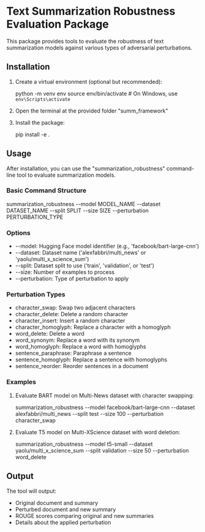 # Text Summarization Robustness Evaluation Package

This package provides tools to evaluate the robustness of text summarization models against various types of adversarial perturbations.

## Installation

1. Create a virtual environment (optional but recommended):

   python -m venv env
   source env/bin/activate  # On Windows, use `env\Scripts\activate`
   
2. Open the terminal at the provided folder "summ_framework"

3. Install the package:

   pip install -e .

## Usage

After installation, you can use the "summarization_robustness" command-line tool to evaluate summarization models.

### Basic Command Structure

summarization_robustness --model MODEL_NAME --dataset DATASET_NAME --split SPLIT --size SIZE --perturbation PERTURBATION_TYPE


### Options

- --model: Hugging Face model identifier (e.g., 'facebook/bart-large-cnn')
- --dataset: Dataset name ('alexfabbri/multi_news' or 'yaolu/multi_x_science_sum')
- --split: Dataset split to use ('train', 'validation', or 'test')
- --size: Number of examples to process
- --perturbation: Type of perturbation to apply

### Perturbation Types

- character_swap: Swap two adjacent characters
- character_delete: Delete a random character
- character_insert: Insert a random character
- character_homoglyph: Replace a character with a homoglyph
- word_delete: Delete a word
- word_synonym: Replace a word with its synonym
- word_homoglyph: Replace a word with homoglyphs
- sentence_paraphrase: Paraphrase a sentence
- sentence_homoglyph: Replace a sentence with homoglyphs
- sentence_reorder: Reorder sentences in a document

### Examples

1. Evaluate BART model on Multi-News dataset with character swapping:
   
   summarization_robustness --model facebook/bart-large-cnn --dataset alexfabbri/multi_news --split test --size 100 --perturbation character_swap
   
2. Evaluate T5 model on Multi-XScience dataset with word deletion:
   
   summarization_robustness --model t5-small --dataset yaolu/multi_x_science_sum --split validation --size 50 --perturbation word_delete
   

## Output

The tool will output:
- Original document and summary
- Perturbed document and new summary
- ROUGE scores comparing original and new summaries
- Details about the applied perturbation
